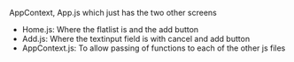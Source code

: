 AppContext, App.js which just has the two other screens
* Home.js: Where the flatlist is and the add button
* Add.js: Where the textinput field is with cancel and add button
* AppContext.js: To allow passing of functions to each of the other js files
